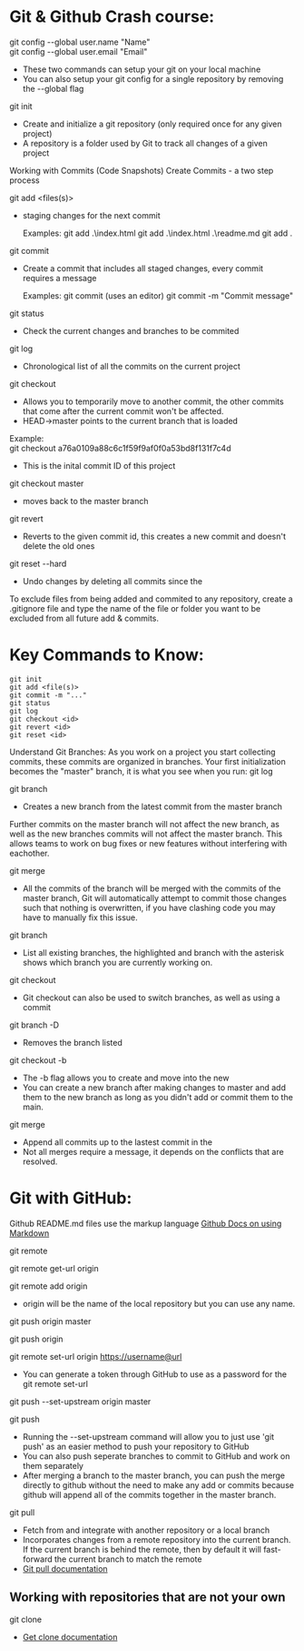 # Git & Github Crash course:

git config --global user.name "Name" \
git config --global user.email "Email"
- These two commands can setup your git on your local machine
- You can also setup your git config for a single repository by removing the --global flag

git init
- Create and initialize a git repository (only required once for any given project)
- A repository is a folder used by Git to track all changes of a given project

Working with Commits (Code Snapshots)
Create Commits - a two step process

git add <files(s)>
- staging changes for the next commit

    Examples:
        git add .\index.html
        git add .\index.html .\readme.md
        git add .

git commit
- Create a commit that includes all staged changes, every commit requires a message

    Examples:
        git commit (uses an editor)
        git commit -m "Commit message"

git status
- Check the current changes and branches to be commited

git log
- Chronological list of all the commits on the current project

git checkout <id>
- Allows you to temporarily move to another commit, the other commits that come after the current commit won't be affected.
- HEAD->master points to the current branch that is loaded

Example:\
git checkout a76a0109a88c6c1f59f9af0f0a53bd8f131f7c4d
- This is the inital commit ID of this project

git checkout master 
- moves back to the master branch

git revert <id>
- Reverts to the given commit id, this creates a new commit and doesn't delete the old ones

git reset --hard <id>
- Undo changes by deleting all commits since the <id>

To exclude files from being added and commited to any repository, create a .gitignore file and type the name of the file or folder you want to be excluded from all future add & commits.

# Key Commands to Know:
    git init
    git add <file(s)>
    git commit -m "..."
    git status
    git log
    git checkout <id>
    git revert <id>
    git reset <id>

Understand Git Branches:
As you work on a project you start collecting commits, these commits are organized in branches.
Your first initialization becomes the "master" branch, it is what you see when you run: git log

git branch <name>
- Creates a new branch from the latest commit from the master branch

Further commits on the master branch will not affect the new branch, as well as the new branches commits will not affect the master branch.
This allows teams to work on bug fixes or new features without interfering with eachother.

git merge <name>
- All the commits of the <name> branch will be merged with the commits of the master branch, 
Git will automatically attempt to commit those changes such that nothing is overwritten, if you have     clashing code you may have to manually fix this issue.

git branch
- List all existing branches, the highlighted and branch with the asterisk shows which branch you are currently working on.

git checkout <branch name>
- Git checkout can also be used to switch branches, as well as using a commit <id>

git branch -D <branch name>
- Removes the branch listed

git checkout -b <branch name>
- The -b flag allows you to create and move into the new <branch name>
- You can create a new branch after making changes to master and add them to the new branch as long as you didn't add or commit them to the main.

git merge <branch name>
- Append all commits up to the lastest commit in the <branch name>
- Not all merges require a message, it depends on the conflicts that are resolved.

# Git with GitHub:
Github README.md files use the markup language 
[Github Docs on using Markdown](https://docs.github.com/en/get-started/writing-on-github/getting-started-with-writing-and-formatting-on-github/basic-writing-and-formatting-syntax)

git remote

git remote get-url origin

git remote add origin <url of repository> 
- origin will be the name of the local repository but you can use any name.

git push origin master

git push origin <branch name>

git remote set-url origin <https://username@url>
- You can generate a token through GitHub to use as a password for the git remote set-url

git push --set-upstream origin master

git push

- Running the --set-upstream command will allow you to just use 'git push' as an easier method to push your repository to GitHub
- You can also push seperate branches to commit to GitHub and work on them separately
- After merging a branch to the master branch, you can push the merge directly to github without the need to make any add or commits because github will append all of the commits together in the master branch.

git pull
- Fetch from and integrate with another repository or a local branch
- Incorporates changes from a remote repository into the current branch. If the current branch is behind the remote, then by default it will fast-forward the current branch to match the remote
- [Git pull documentation](https://git-scm.com/docs/git-pull)

## Working with repositories that are not your own

git clone <url> <name>
- [Get clone documentation](https://git-scm.com/docs/git-clone)
